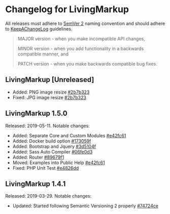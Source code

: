 # Changelog for LivingMarkup

All releases must adhere to [SemVer 2](https://semver.org/) naming convention and should adhere to [KeepAChangeLog](https://keepachangelog.com/en/1.0.0/) guidelines.

>MAJOR version - when you make incompatible API changes,
>
>MINOR version - when you add functionality in a backwards compatible manner, and
>
>PATCH version - when you make backwards compatible bug fixes.

## LivingMarkup [Unreleased]
* Added: PNG image resize [#2b7b323](https://github.com/hxtree/LivingMarkup/commit/2b7b323bd882ff0ad5ae9a937d0f8a1449b862a1)
* Fixed: JPG image resize [#2b7b323](https://github.com/hxtree/LivingMarkup/commit/2b7b323bd882ff0ad5ae9a937d0f8a1449b862a1)

## LivingMarkup 1.5.0
Released: 2019-05-11. Notable changes:
* Added: Separate Core and Custom Modules [#e42fc61](https://github.com/hxtree/LivingMarkup/commit/e42fc61e2773e58e51e2e2da43b29ef2cb2e9b59)
* Added: Docker build option [#173059f](https://github.com/hxtree/LivingMarkup/commit/173059fbff37430cdd805be0ba06f8fbd8b099b6)
* Added: Bootstrap and Jquery [#3d5104f](https://github.com/hxtree/LivingMarkup/commit/3d5104f395115c9f5d48ec08e87b1474171e8410)
* Added: Sass Auto Compiler [#06fe0d3](https://github.com/hxtree/LivingMarkup/commit/06fe0d364545dbac2885c6ea53576e4a55cfc07d)
* Added: Router [#89679f1](https://github.com/hxtree/LivingMarkup/commit/89679f16f8cbffa90a8f0490adb97cb30edd89e3)
* Moved: Examples into Public Help [#e42fc61](https://github.com/hxtree/LivingMarkup/commit/e42fc61e2773e58e51e2e2da43b29ef2cb2e9b59)
* Fixed: PHP Unit Test [#e4826dd](https://github.com/hxtree/LivingMarkup/commit/e4826dd3de6ada117dbe3db5089bf9fc2f2bdd9e)

## LivingMarkup 1.4.1
Released: 2019-03-29. Notable changes:

* Updated: Started following Semantic Versioning 2 properly [#74724ce](https://github.com/hxtree/LivingMarkup/commit/00c7ad18fe09465c864a6bb5a20618fbd7ce8e83)